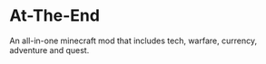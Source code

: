 # At-The-End
An all-in-one minecraft mod that includes tech, warfare, currency, adventure and quest.
